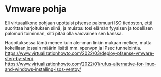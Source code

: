 # Vmware pohja

Eli virtuaalikone pohjaan upottaisi pfsense palomuuri ISO tiedoston, että suorittaa harjoituksen siinä, ja muistuu tosi elämän fyysisen ja todellisen palomuri toiminnan, silti pitää olla varovainen sen kanssa. 

Harjoituksessa tämä menee kuin alemman linkin mukaan melkee, mutta kokeillaan jossain määrin lisätä mm. openvpn ja IPsec tunnelointia.
<br>
https://www.virtualizationhowto.com/2022/03/deploy-pfsense-vmware-step-by-step/ <br>
https://www.virtualizationhowto.com/2022/01/rufus-alternative-for-linux-and-windows-installing-isos-ventoy/


